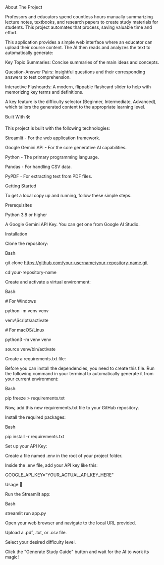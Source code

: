 About The Project

Professors and educators spend countless hours manually summarizing lecture notes, textbooks, and research papers to create study materials for students. This project automates that process, saving valuable time and effort.



This application provides a simple web interface where an educator can upload their course content. The AI then reads and analyzes the text to automatically generate:



Key Topic Summaries: Concise summaries of the main ideas and concepts.



Question-Answer Pairs: Insightful questions and their corresponding answers to test comprehension.



Interactive Flashcards: A modern, flippable flashcard slider to help with memorizing key terms and definitions.



A key feature is the difficulty selector (Beginner, Intermediate, Advanced), which tailors the generated content to the appropriate learning level.



Built With 🛠️

This project is built with the following technologies:



Streamlit - For the web application framework.



Google Gemini API - For the core generative AI capabilities.



Python - The primary programming language.



Pandas - For handling CSV data.



PyPDF - For extracting text from PDF files.



Getting Started

To get a local copy up and running, follow these simple steps.



Prerequisites

Python 3.8 or higher



A Google Gemini API Key. You can get one from Google AI Studio.



Installation

Clone the repository:



Bash



git clone https://github.com/your-username/your-repository-name.git

cd your-repository-name

Create and activate a virtual environment:



Bash



\# For Windows

python -m venv venv

venv\\Scripts\\activate



\# For macOS/Linux

python3 -m venv venv

source venv/bin/activate

Create a requirements.txt file:

Before you can install the dependencies, you need to create this file. Run the following command in your terminal to automatically generate it from your current environment:



Bash



pip freeze > requirements.txt

Now, add this new requirements.txt file to your GitHub repository.



Install the required packages:



Bash



pip install -r requirements.txt

Set up your API Key:



Create a file named .env in the root of your project folder.



Inside the .env file, add your API key like this:



GOOGLE\_API\_KEY="YOUR\_ACTUAL\_API\_KEY\_HERE"

Usage 🚀

Run the Streamlit app:



Bash



streamlit run app.py

Open your web browser and navigate to the local URL provided.



Upload a .pdf, .txt, or .csv file.



Select your desired difficulty level.



Click the "Generate Study Guide" button and wait for the AI to work its magic!

